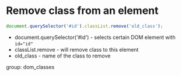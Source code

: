 # Remove class from an element

```javascript
document.querySelector('#id').classList.remove('old_class');
```

- document.querySelector('#id') - selects certain DOM element with ```id="id"```
- classList.remove - will remove class to this element
- old_class - name of the class to remove

group: dom_classes
